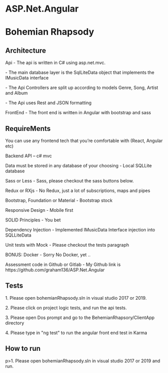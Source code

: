 # ASP.Net.Angular

<H1>Bohemian Rhapsody</H1>
<h2>Architecture</h2>
<p>Api - The api is written in C# using asp.net.mvc.</p>
<p>    - The main database layer is the SqlLiteData object that implements the IMusicData interface</p>
<p>    - The Api Controllers are split up according to models Genre, Song, Artist and Album</p>
<p>    - The Api uses Rest and JSON formatting</p>
<p>FrontEnd - The front end is written in Angular with bootstrap and sass</p>

<h2>RequireMents</h2>
<p>You can use any frontend tech that you’re comfortable with (React, Angular etc)</p>
<p>Backend API – c# mvc</p>
<p> Data must be stored in any database of your choosing - Local SQLLite database</p>
<p> Sass or Less - Sass, please checkout the sass buttons below.</p>
<p> Redux or RXjs - No Redux, just a lot of subscriptions, maps and pipes</p>
<p> Bootstrap, Foundation or Material - Bootstrap stock</p>
<p> Responsive Design - Mobile first</p>
<p> SOLID Principles - You bet</p>
<p> Dependency Injection - Implemented IMusicData Interface injection into SQLLiteData</p>
<p>Unit tests with Mock - Please checkout the tests paragraph</p>
<p> BONUS: Docker - Sorry No Docker, yet ..  </p>
<p> Assessment code in Github or Gitlab - My Github link is https://github.com/graham136/ASP.Net.Angular</p>

<H2>Tests</H2>
<p>1. Please open bohemianRhapsody.sln in visual studio 2017 or 2019.</p>
<p>2. Please click on project logic tests, and run the api tests.</p>
<p>3. Please open Dos prompt and go to the BehemianRhapsory/ClientApp directory</p>
<p>4. Please type in "ng test" to run the angular front end test in Karma</p>

<H2>How to run</H2>
p>1. Please open bohemianRhapsody.sln in visual studio 2017 or 2019 and run.</p>
